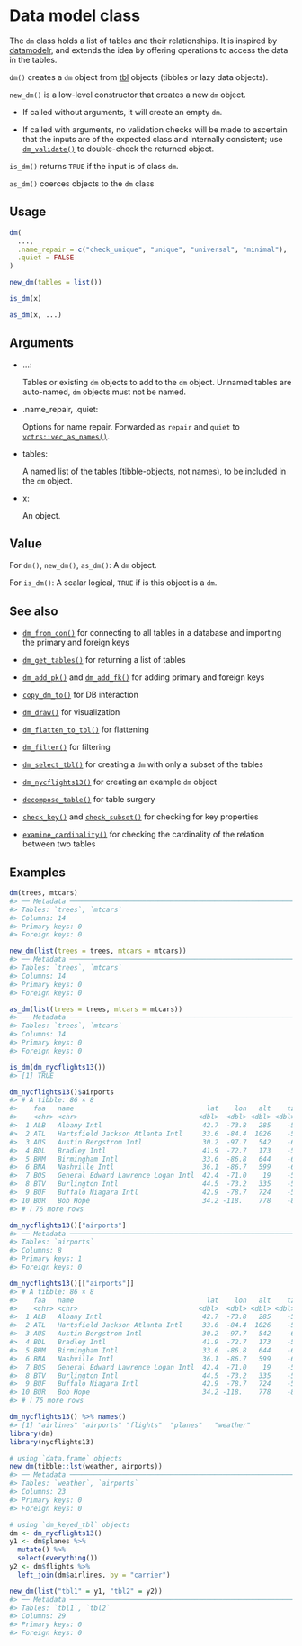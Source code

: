 # Data model class

The `dm` class holds a list of tables and their relationships. It is
inspired by [datamodelr](https://github.com/bergant/datamodelr), and
extends the idea by offering operations to access the data in the
tables.

`dm()` creates a `dm` object from
[tbl](https://dplyr.tidyverse.org/reference/tbl.html) objects (tibbles
or lazy data objects).

`new_dm()` is a low-level constructor that creates a new `dm` object.

- If called without arguments, it will create an empty `dm`.

- If called with arguments, no validation checks will be made to
  ascertain that the inputs are of the expected class and internally
  consistent; use
  [`dm_validate()`](https://dm.cynkra.com/dev/reference/dm_validate.md)
  to double-check the returned object.

`is_dm()` returns `TRUE` if the input is of class `dm`.

`as_dm()` coerces objects to the `dm` class

## Usage

``` r
dm(
  ...,
  .name_repair = c("check_unique", "unique", "universal", "minimal"),
  .quiet = FALSE
)

new_dm(tables = list())

is_dm(x)

as_dm(x, ...)
```

## Arguments

- ...:

  Tables or existing `dm` objects to add to the `dm` object. Unnamed
  tables are auto-named, `dm` objects must not be named.

- .name_repair, .quiet:

  Options for name repair. Forwarded as `repair` and `quiet` to
  [`vctrs::vec_as_names()`](https://vctrs.r-lib.org/reference/vec_as_names.html).

- tables:

  A named list of the tables (tibble-objects, not names), to be included
  in the `dm` object.

- x:

  An object.

## Value

For `dm()`, `new_dm()`, `as_dm()`: A `dm` object.

For `is_dm()`: A scalar logical, `TRUE` if is this object is a `dm`.

## See also

- [`dm_from_con()`](https://dm.cynkra.com/dev/reference/dm_from_con.md)
  for connecting to all tables in a database and importing the primary
  and foreign keys

- [`dm_get_tables()`](https://dm.cynkra.com/dev/reference/dm_get_tables.md)
  for returning a list of tables

- [`dm_add_pk()`](https://dm.cynkra.com/dev/reference/dm_add_pk.md) and
  [`dm_add_fk()`](https://dm.cynkra.com/dev/reference/dm_add_fk.md) for
  adding primary and foreign keys

- [`copy_dm_to()`](https://dm.cynkra.com/dev/reference/copy_dm_to.md)
  for DB interaction

- [`dm_draw()`](https://dm.cynkra.com/dev/reference/dm_draw.md) for
  visualization

- [`dm_flatten_to_tbl()`](https://dm.cynkra.com/dev/reference/dm_flatten_to_tbl.md)
  for flattening

- [`dm_filter()`](https://dm.cynkra.com/dev/reference/dm_filter.md) for
  filtering

- [`dm_select_tbl()`](https://dm.cynkra.com/dev/reference/dm_select_tbl.md)
  for creating a `dm` with only a subset of the tables

- [`dm_nycflights13()`](https://dm.cynkra.com/dev/reference/dm_nycflights13.md)
  for creating an example `dm` object

- [`decompose_table()`](https://dm.cynkra.com/dev/reference/decompose_table.md)
  for table surgery

- [`check_key()`](https://dm.cynkra.com/dev/reference/check_key.md) and
  [`check_subset()`](https://dm.cynkra.com/dev/reference/check_subset.md)
  for checking for key properties

- [`examine_cardinality()`](https://dm.cynkra.com/dev/reference/examine_cardinality.md)
  for checking the cardinality of the relation between two tables

## Examples

``` r
dm(trees, mtcars)
#> ── Metadata ────────────────────────────────────────────────────────────────────
#> Tables: `trees`, `mtcars`
#> Columns: 14
#> Primary keys: 0
#> Foreign keys: 0

new_dm(list(trees = trees, mtcars = mtcars))
#> ── Metadata ────────────────────────────────────────────────────────────────────
#> Tables: `trees`, `mtcars`
#> Columns: 14
#> Primary keys: 0
#> Foreign keys: 0

as_dm(list(trees = trees, mtcars = mtcars))
#> ── Metadata ────────────────────────────────────────────────────────────────────
#> Tables: `trees`, `mtcars`
#> Columns: 14
#> Primary keys: 0
#> Foreign keys: 0

is_dm(dm_nycflights13())
#> [1] TRUE

dm_nycflights13()$airports
#> # A tibble: 86 × 8
#>    faa   name                                 lat    lon   alt    tz dst   tzone
#>    <chr> <chr>                              <dbl>  <dbl> <dbl> <dbl> <chr> <chr>
#>  1 ALB   Albany Intl                         42.7  -73.8   285    -5 A     Amer…
#>  2 ATL   Hartsfield Jackson Atlanta Intl     33.6  -84.4  1026    -5 A     Amer…
#>  3 AUS   Austin Bergstrom Intl               30.2  -97.7   542    -6 A     Amer…
#>  4 BDL   Bradley Intl                        41.9  -72.7   173    -5 A     Amer…
#>  5 BHM   Birmingham Intl                     33.6  -86.8   644    -6 A     Amer…
#>  6 BNA   Nashville Intl                      36.1  -86.7   599    -6 A     Amer…
#>  7 BOS   General Edward Lawrence Logan Intl  42.4  -71.0    19    -5 A     Amer…
#>  8 BTV   Burlington Intl                     44.5  -73.2   335    -5 A     Amer…
#>  9 BUF   Buffalo Niagara Intl                42.9  -78.7   724    -5 A     Amer…
#> 10 BUR   Bob Hope                            34.2 -118.    778    -8 A     Amer…
#> # ℹ 76 more rows

dm_nycflights13()["airports"]
#> ── Metadata ────────────────────────────────────────────────────────────────────
#> Tables: `airports`
#> Columns: 8
#> Primary keys: 1
#> Foreign keys: 0

dm_nycflights13()[["airports"]]
#> # A tibble: 86 × 8
#>    faa   name                                 lat    lon   alt    tz dst   tzone
#>    <chr> <chr>                              <dbl>  <dbl> <dbl> <dbl> <chr> <chr>
#>  1 ALB   Albany Intl                         42.7  -73.8   285    -5 A     Amer…
#>  2 ATL   Hartsfield Jackson Atlanta Intl     33.6  -84.4  1026    -5 A     Amer…
#>  3 AUS   Austin Bergstrom Intl               30.2  -97.7   542    -6 A     Amer…
#>  4 BDL   Bradley Intl                        41.9  -72.7   173    -5 A     Amer…
#>  5 BHM   Birmingham Intl                     33.6  -86.8   644    -6 A     Amer…
#>  6 BNA   Nashville Intl                      36.1  -86.7   599    -6 A     Amer…
#>  7 BOS   General Edward Lawrence Logan Intl  42.4  -71.0    19    -5 A     Amer…
#>  8 BTV   Burlington Intl                     44.5  -73.2   335    -5 A     Amer…
#>  9 BUF   Buffalo Niagara Intl                42.9  -78.7   724    -5 A     Amer…
#> 10 BUR   Bob Hope                            34.2 -118.    778    -8 A     Amer…
#> # ℹ 76 more rows

dm_nycflights13() %>% names()
#> [1] "airlines" "airports" "flights"  "planes"   "weather" 
library(dm)
library(nycflights13)

# using `data.frame` objects
new_dm(tibble::lst(weather, airports))
#> ── Metadata ────────────────────────────────────────────────────────────────────
#> Tables: `weather`, `airports`
#> Columns: 23
#> Primary keys: 0
#> Foreign keys: 0

# using `dm_keyed_tbl` objects
dm <- dm_nycflights13()
y1 <- dm$planes %>%
  mutate() %>%
  select(everything())
y2 <- dm$flights %>%
  left_join(dm$airlines, by = "carrier")

new_dm(list("tbl1" = y1, "tbl2" = y2))
#> ── Metadata ────────────────────────────────────────────────────────────────────
#> Tables: `tbl1`, `tbl2`
#> Columns: 29
#> Primary keys: 0
#> Foreign keys: 0
```
